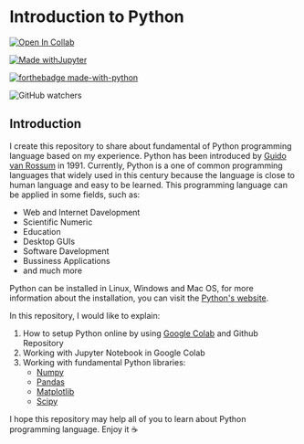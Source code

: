 # Introduction to Python
[![Open In Collab](https://colab.research.google.com/assets/colab-badge.svg)](https://colab.research.google.com/notebooks/intro.ipynb?utm_source=scs-index)

[![Made withJupyter](https://img.shields.io/badge/Made%20with-Jupyter-orange?style=for-the-badge&logo=Jupyter)](https://jupyter.org/try)

[![forthebadge made-with-python](http://ForTheBadge.com/images/badges/made-with-python.svg)](https://www.python.org/)

![GitHub watchers](https://img.shields.io/github/watchers/auliakhalqillah/Introduction-to-Python?style=social)



## Introduction
I create this repository to share about fundamental of Python programming language based on my experience. Python has been introduced by [Guido van Rossum](https://en.wikipedia.org/wiki/Guido_van_Rossum) in 1991. Currently, Python is a one of common programming languages that widely used in this century because the language is close to human language and easy to be learned. This programming language can be applied in some fields, such as:

- Web and Internet Davelopment
- Scientific Numeric
- Education
- Desktop GUIs
- Software Davelopment
- Bussiness Applications
- and much more

Python can be installed in Linux, Windows and Mac OS, for more information about the installation, you can visit the [Python's website](https://www.python.org/downloads/).

In this repository, I would like to explain:

1. How to setup Python online by using [Google Colab](https://colab.research.google.com/notebooks/intro.ipynb) and Github Repository
2. Working with Jupyter Notebook in Google Colab
3. Working with fundamental Python libraries:
   - [Numpy](https://numpy.org/)
   - [Pandas](https://pandas.pydata.org/)
   - [Matplotlib](https://matplotlib.org/)
   - [Scipy](https://www.scipy.org/)

I hope this repository may help all of you to learn about Python programming language. Enjoy it :coffee:

   
   
   
   
  

   
   
 


